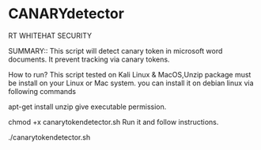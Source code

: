 # CANARYdetector
RT WHITEHAT SECURITY


SUMMARY::
This script will detect canary token in microsoft word documents. It prevent tracking via canary tokens.

How to run?
This script tested on Kali Linux & MacOS,Unzip package must be install on your Linux or Mac system. you can install it on debian linux via following commands

apt-get install unzip
give executable permission.

chmod +x canarytokendetector.sh
Run it and follow instructions.

./canarytokendetector.sh
